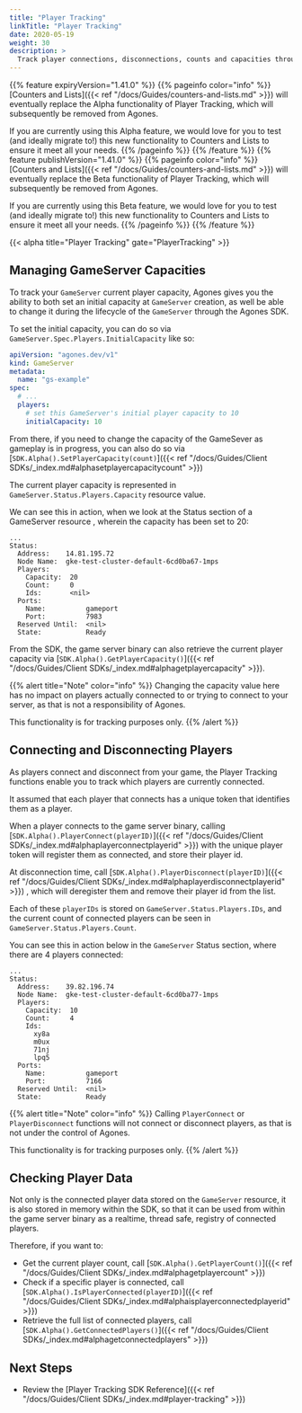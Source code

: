 ```yaml
---
title: "Player Tracking"
linkTitle: "Player Tracking"
date: 2020-05-19
weight: 30
description: >
  Track player connections, disconnections, counts and capacities through the Agones SDK
---
```


{{% feature expiryVersion="1.41.0" %}}
{{% pageinfo color="info" %}}
[Counters and Lists]({{< ref "/docs/Guides/counters-and-lists.md" >}}) will eventually replace the Alpha functionality
of Player Tracking, which will subsequently be removed from Agones.

If you are currently using this Alpha feature, we would love for you to test (and ideally migrate to!) this new
functionality to Counters and Lists to ensure it meet all your needs.
{{% /pageinfo %}}
{{% /feature %}}
{{% feature publishVersion="1.41.0" %}}
{{% pageinfo color="info" %}}
[Counters and Lists]({{< ref "/docs/Guides/counters-and-lists.md" >}}) will eventually replace the Beta functionality
of Player Tracking, which will subsequently be removed from Agones.

If you are currently using this Beta feature, we would love for you to test (and ideally migrate to!) this new
functionality to Counters and Lists to ensure it meet all your needs.
{{% /pageinfo %}}
{{% /feature %}}

{{< alpha title="Player Tracking" gate="PlayerTracking" >}}

## Managing GameServer Capacities

To track your `GameServer` current player capacity, Agones gives you the ability to both set an initial capacity at
`GameServer` creation, as well be able to change it during the lifecycle of the `GameServer` through the Agones SDK.

To set the initial capacity, you can do so via `GameServer.Spec.Players.InitialCapacity` like so:

```yaml
apiVersion: "agones.dev/v1"
kind: GameServer
metadata:
  name: "gs-example"
spec:
  # ...
  players:
    # set this GameServer's initial player capacity to 10
    initialCapacity: 10
```

From there, if you need to change the capacity of the GameSever as gameplay is in progress, you can also do so via 
[`SDK.Alpha().SetPlayerCapacity(count)`]({{< ref "/docs/Guides/Client SDKs/_index.md#alphasetplayercapacitycount" >}}) 

The current player capacity is represented in `GameServer.Status.Players.Capacity` resource value.

We can see this in action, when we look at the Status section of a GameServer resource
, wherein the capacity has been set to 20:

```
...
Status:
  Address:    14.81.195.72
  Node Name:  gke-test-cluster-default-6cd0ba67-1mps
  Players:
    Capacity:  20
    Count:     0
    Ids:       <nil>
  Ports:
    Name:          gameport
    Port:          7983
  Reserved Until:  <nil>
  State:           Ready
```

From the SDK, the game server binary can also retrieve the current player capacity 
via [`SDK.Alpha().GetPlayerCapacity()`]({{< ref "/docs/Guides/Client SDKs/_index.md#alphagetplayercapacity" >}}).

{{% alert title="Note" color="info" %}}
Changing the capacity value here has no impact on players actually
connected to or trying to connect to your server, as that is not a responsibility of Agones.

This functionality is for tracking purposes only. 
{{% /alert %}}

## Connecting and Disconnecting Players

As players connect and disconnect from your game, the Player Tracking functions enable you to track which players 
are currently connected.

It assumed that each player that connects has a unique token that identifies them as a player.

When a player connects to the game server binary, 
calling [`SDK.Alpha().PlayerConnect(playerID)`]({{< ref "/docs/Guides/Client SDKs/_index.md#alphaplayerconnectplayerid" >}})
with the unique player token will register them as connected, and store their player id.
 
At disconnection time,
call [`SDK.Alpha().PlayerDisconnect(playerID)`]({{< ref "/docs/Guides/Client SDKs/_index.md#alphaplayerdisconnectplayerid" >}})
, which will deregister them and remove their player id from the list.

Each of these `playerIDs` is stored on `GameServer.Status.Players.IDs`, and the current count of connected players
can be seen in `GameServer.Status.Players.Count`. 

You can see this in action below in the `GameServer` Status section, where there are 4 players connected:

```
...
Status:
  Address:    39.82.196.74
  Node Name:  gke-test-cluster-default-6cd0ba77-1mps
  Players:
    Capacity:  10
    Count:     4
    Ids:
      xy8a
      m0ux
      71nj
      lpq5
  Ports:
    Name:          gameport
    Port:          7166
  Reserved Until:  <nil>
  State:           Ready
```

{{% alert title="Note" color="info" %}}
Calling `PlayerConnect` or `PlayerDisconnect` functions will not
connect or disconnect players, as that is not under the control of Agones.

This functionality is for tracking purposes only. 
{{% /alert %}}

## Checking Player Data

Not only is the connected player data stored on the `GameServer` resource, it is also stored in memory within the
SDK, so that it can be used from within the game server binary as a realtime, thread safe, registry of connected
players.

Therefore, if you want to:

* Get the current player count, call [`SDK.Alpha().GetPlayerCount()`]({{< ref "/docs/Guides/Client SDKs/_index.md#alphagetplayercount" >}})
* Check if a specific player is connected, call [`SDK.Alpha().IsPlayerConnected(playerID)`]({{< ref "/docs/Guides/Client SDKs/_index.md#alphaisplayerconnectedplayerid" >}})
* Retrieve the full list of connected players, call [`SDK.Alpha().GetConnectedPlayers()`]({{< ref "/docs/Guides/Client SDKs/_index.md#alphagetconnectedplayers" >}})

## Next Steps

* Review the [Player Tracking SDK Reference]({{< ref "/docs/Guides/Client SDKs/_index.md#player-tracking" >}})
